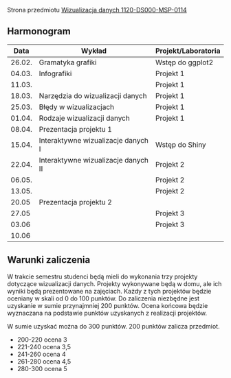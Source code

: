 Strona przedmiotu [Wizualizacja danych 1120-DS000-MSP-0114](https://usosweb.usos.pw.edu.pl/kontroler.php?_action=katalog2/przedmioty/pokazPrzedmiot&kod=1120-DS000-MSP-0114)

## Harmonogram

| Data   | Wykład | Projekt/Laboratoria | 
|--------|--------|---------------------|
| 26.02. | Gramatyka grafiki | Wstęp do ggplot2    |
| 04.03. | Infografiki | Projekt 1           |
| 11.03. |        | Projekt 1           |
| 18.03. | Narzędzia do wizualizacji danych | Projekt 1           |
| 25.03. | Błędy w wizualizacjach | Projekt 1           |
| 01.04. | Rodzaje wizualizacji danych | Projekt 1           |
| 08.04. | Prezentacja projektu 1 |     |
| 15.04. | Interaktywne wizualizacje danych I | Wstęp do Shiny      |
| 22.04. | Interaktywne wizualizacje danych II | Projekt 2           |
| 06.05. |        | Projekt 2           |
| 13.05. |        | Projekt 2           |
| 20.05  | Prezentacja projektu 2 |     |
| 27.05  |        | Projekt 3           |
| 03.06  |        | Projekt 3           |
| 10.06  |        |                     |

## Warunki zaliczenia

W trakcie semestru studenci będą mieli do wykonania trzy projekty dotyczące wizualizacji danych. Projekty wykonywane będą w domu, ale ich wyniki będą prezentowane na zajęciach. Każdy z tych projektów będzie oceniany w skali od 0 do 100 punktów. Do zaliczenia niezbędne jest uzyskanie w sumie przynajmniej 200 punktów. Ocena końcowa będzie wyznaczana na podstawie punktów uzyskanych z realizacji projektów.

W sumie uzyskać można do 300 punktów. 200 punktów zalicza przedmiot.

 - 200-220 ocena 3
 - 221-240 ocena 3,5
 - 241-260 ocena 4
 - 261-280 ocena 4,5
 - 280-300 ocena 5
 